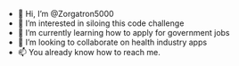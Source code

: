 - 👋 Hi, I’m @Zorgatron5000
- 👀 I’m interested in siloing this code challenge
- 🌱 I’m currently learning how to apply for government jobs
- 💞️ I’m looking to collaborate on health industry apps
- 📫 You already know how to reach me.

<!---
Zorgatron5000/Zorgatron5000 is a ✨ special ✨ repository because its `README.md` (this file) appears on your GitHub profile.
You can click the Preview link to take a look at your changes.
--->
